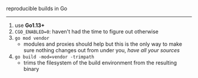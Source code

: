 reproducible builds in Go

---

1. use **Go1.13+**
2. `CGO_ENABLED=0`: haven't had the time to figure out otherwise
3. `go mod vendor`
   - modules and proxies should help but this is the only way to make sure nothing changes out from under you, _have all your sources_
4. `go build -mod=vendor -trimpath`
   - trims the filesystem of the build environment from the resulting binary
